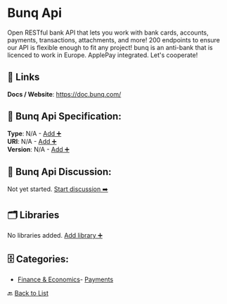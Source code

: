 # Bunq Api

Open RESTful bank API that lets you work with bank cards, accounts, payments, transactions, attachments, and more! 
200 endpoints to ensure our API is flexible enough to fit any project! 
bunq is an anti-bank that is licenced to work in Europe. ApplePay integrated. 
Let's cooperate!

##  🔗 Links
**Docs / Website**: https://doc.bunq.com/

## 🧬 Bunq Api Specification:
**Type**: N/A - [Add ➕](https://github.com/apis-list/apis-list/edit/main/apis.yaml#L2346)  
**URI**: N/A - [Add ➕](https://github.com/apis-list/apis-list/edit/main/apis.yaml#L2346)  
**Version**: N/A - [Add ➕](https://github.com/apis-list/apis-list/edit/main/apis.yaml#L2346)

## 💬 Bunq Api Discussion:
Not yet started. [Start discussion ➡️](https://github.com/apis-list/apis-list/discussions/new)

## 🗂️ Libraries

No libraries added. [Add library ➕](https://github.com/apis-list/apis-list/edit/main/apis.yaml#L2346)    


## 🗄️ Categories:
- [Finance & Economics](https://github.com/apis-list/apis-list#finance--economics-)- [Payments](https://github.com/apis-list/apis-list#payments-)

🔙  [Back to List](https://github.com/apis-list/apis-list)
